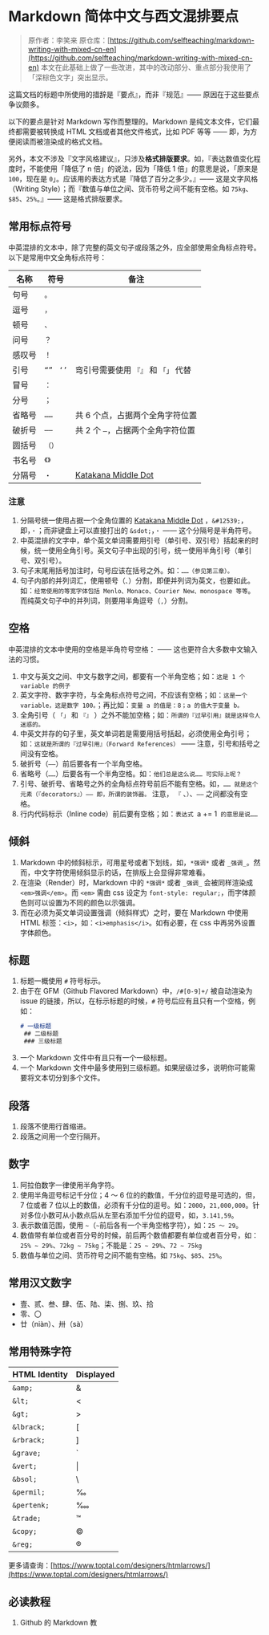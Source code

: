 # Markdown 简体中文与西文混排要点

> 原作者：李笑来
> 原仓库：[https://github.com/selfteaching/markdown-writing-with-mixed-cn-en](https://github.com/selfteaching/markdown-writing-with-mixed-cn-en)
> 本文在此基础上做了一些改进，其中的改动部分、重点部分我使用了「深棕色文字」突出显示。

这篇文档的标题中所使用的措辞是『要点』，而非『规范』—— 原因在于这些要点争议颇多。

以下的要点是针对 Markdown 写作而整理的。Markdown 是纯文本文件，它们最终都需要被转换成 HTML 文档或者其他文件格式，比如 PDF 等等 —— 即，为方便阅读而被渲染成的格式文档。

另外，本文不涉及『文字风格建议』，只涉及**格式排版要求**。如，『表达数值变化程度时，不能使用「降低了 n 倍」的说法，因为「降低 1 倍」的意思是说，「原来是 `100`，现在是 `0`」。应该用的表达方式是『降低了百分之多少。』—— 这是文字风格（Writing Style）；而『数值与单位之间、货币符号之间不能有空格。如 `75kg`、`$85`、`25%`。』—— 这是格式排版要求。

## 常用标点符号
中英混排的文本中，除了完整的英文句子或段落之外，应全部使用全角标点符号。  
以下是常用中文全角标点符号：



| 名称 | 符号 | 备注 |
| --- | --- | --- |
| 句号 | `。` |  |
| 逗号 | `，` |  |
| 顿号 | `、` |  |
| 问号 | `？` |  |
| 感叹号 | `！` |  |
| 引号 | `“”`   `‘’` | 弯引号需要使用 `『』` 和 `「」` 代替 |
| 冒号 | `：` |  |
| 分号 | `；` |  |
| 省略号 | `……` | 共 6 个点，占据两个全角字符位置 |
| 破折号 | `——` | 共 2 个 `—`，占据两个全角字符位置 |
| 圆括号 | `（）` |  |
| 书名号 | `《》` |  |
| 分隔号 | `・` | [Katakana Middle Dot](https://en.wikipedia.org/wiki/Interpunct) |

### 注意

1. 分隔号统一使用占据一个全角位置的 [Katakana Middle Dot](https://en.wikipedia.org/wiki/Interpunct) ，`&#12539;`，即，`・`；而非键盘上可以直接打出的 `&sdot;`，`・` —— 这个分隔号是半角符号。
1. 中英混排的文字中，单个英文单词需要用引号（单引号、双引号）括起来的时候，统一使用全角引号。英文句子中出现的引号，统一使用半角引号（单引号、双引号）。
1. 句子末尾用括号加注时，句号应该在括号之外。如：`……（参见第三章）。`
1. 句子内部的并列词汇，使用顿号（`、`）分割，即便并列词为英文，也要如此。如：`经常使用的等宽字体包括 Menlo、Monaco、Courier New、monospace 等等`。而纯英文句子中的并列词，则要用半角逗号（`,`）分割。

## 空格

中英混排的文本中使用的空格是半角符号空格： —— 这也更符合大多数中文输入法的习惯。

1. 中文与英文之间、中文与数字之间，都要有一个半角空格；如：`这是 1 个 variable 的例子`
1. 英文字符、数字字符，与全角标点符号之间，不应该有空格；如：`这是一个 variable，这是数字 100。`；再比如：`变量 a 的值是：8；a 的值大于变量 b。`
1. 全角引号（ `「」` 和 `『』` ）之外不能加空格；如：`所谓的『过早引用』就是这样令人迷惑的。`
1. 中英文并存的句子里，英文单词若是需要用括号括起，必须使用全角引号；如：`这就是所谓的『过早引用』（Forward References）` —— 注意，引号和括号之间没有空格。
1. 破折号（`——`）前后要各有一个半角空格。
1. 省略号（`……`）后要各有一个半角空格。如：`他们总是这么说…… 可实际上呢？`
1. 引号、破折号、省略号之外的全角标点符号前后不能有空格。如，`…… 就是这个元素（『decorators』）—— 即，所谓的装饰器。` 注意， `『` 、`）`、`——` 之间都没有空格。
1. 行内代码标示（Inline code）前后要有空格；如：`表达式 `a += 1` 的意思是说……`

## 倾斜

1. Markdown 中的倾斜标示，可用星号或者下划线，如，`*强调*` 或者 `_强调_`。然而，中文字符使用倾斜显示的话，在排版上会显得非常难看。
1. 在渲染（Render）时，Markdown 中的 `*强调*` 或者 `_强调_` 会被同样渲染成 `<em>强调</em>`。而 `<em>` 需由 css 设定为 `font-style: regular;`，而字体颜色则可以设置为不同的颜色以示强调。
1. 而在必须为英文单词设置强调（倾斜样式）之时，要在 Markdown 中使用 HTML 标签：`<i>`，如：`<i>emphasis</i>`。如有必要，在 css 中再另外设置字体颜色。

## 标题

1. 标题一概使用 `#` 符号标示。
2. 由于在 GFM（Github Flavored Markdown）中，`/#[0-9]+/` 被自动渲染为 issue 的链接，所以，在标示标题的时候，`#` 符号后应有且只有一个空格，例如：
   ```markdown
   # 一级标题
    ## 二级标题
    ### 三级标题
   ```
3. 一个 Markdown 文件中有且只有一个一级标题。
4. 一个 Markdown 文件中最多使用到三级标题。如果层级过多，说明你可能需要将文本切分到多个文件。

## 段落

1. 段落不使用行首缩进。
2. 段落之间用一个空行隔开。

## 数字

1. 阿拉伯数字一律使用半角字符。
1. 使用半角逗号标记千分位；4 ～ 6 位的的数值，千分位的逗号是可选的，但，7 位或者 7 位以上的数值，必须有千分位的逗号。如：`2000`，`21,000,000`。针对多位小数可从小数点后从左至右添加千分位的逗号，如，`3.141,59`。
1. 表示数值范围，使用 `~`（`~`前后各有一个半角空格字符），如：`25 ～ 29`。
1. 数值带有单位或者百分号的时候，前后两个数值都要有单位或者百分号，如：`25% ~ 29%`、`72kg ~ 75kg`；不能是：`25 ~ 29%`、`72 ~ 75kg`
1. 数值与单位之间、货币符号之间不能有空格。如 `75kg`、`$85`、`25%`。

## 常用汉文数字

- 壹、贰、叁、肆、伍、陆、柒、捌、玖、拾
- 零、〇
- 廿（niàn）、卅（sà）

## 常用特殊字符

| HTML Identity | Displayed |
| --- | --- |
| `&amp;` | & |
| `&lt;` | < |
| `&gt;` | > |
| `&lbrack;` | [ |
| `&rbrack;` | ] |
| `&grave;` | ` |
| `&vert;` | &#124; |
| `&bsol;` | \\ |
| `&permil;` | ‰ |
| `&pertenk;` | ‱ |
| `&trade;` | ™ |
| `&copy;` | © |
| `&reg;` | ® |

更多请查询：[https://www.toptal.com/designers/htmlarrows/](https://www.toptal.com/designers/htmlarrows/)

## 必读教程

1. Github 的 Markdown 教<script>程：[Github: Mastering Markdown](https://guides.github.com/features/mastering-markdown/)
1. 微软的写作风格指导：[Microsoft Writing Style Guide](https://docs.microsoft.com/en-us/contribute/how-to-write-use-markdown)
1. Markdown 格式检查工具：[MarkdownLint](https://github.com/DavidAnson/markdownlint) —— 虽然它本身是 lint 工具，但它的文档中包含很多 Markdown 格式上的优化要求。

## 推荐使用的 Markdown 编辑器

- [VSCode](https://code.visualstudio.com/) + [Docs Authoring Pack](https://marketplace.visualstudio.com/items?itemName=docsmsft.docs-authoring-pack)
- [Typora](https://typora.io/)

## 更多参考链接

> - [https://golem.ph.utexas.edu/~distler/maruku/markdown_syntax.html](https://golem.ph.utexas.edu/~distler/maruku/markdown_syntax.html)
> - [http://www.pinyin.info/tools/converter/chars2uninumbers.html](http://www.pinyin.info/tools/converter/chars2uninumbers.html)
> - [https://www.w3.org/html/ig/zh/wiki/Css4-text](https://www.w3.org/html/ig/zh/wiki/Css4-text)
> - [https://www.toptal.com/designers/htmlarrows/](https://www.toptal.com/designers/htmlarrows/)
> - [https://www.key-shortcut.com/en/writing-systems/文字-chinese-cjk/cjk-characters-1/](https://www.key-shortcut.com/en/writing-systems/%E6%96%87%E5%AD%97-chinese-cjk/cjk-characters-1/)

* asdfa
* aaa
